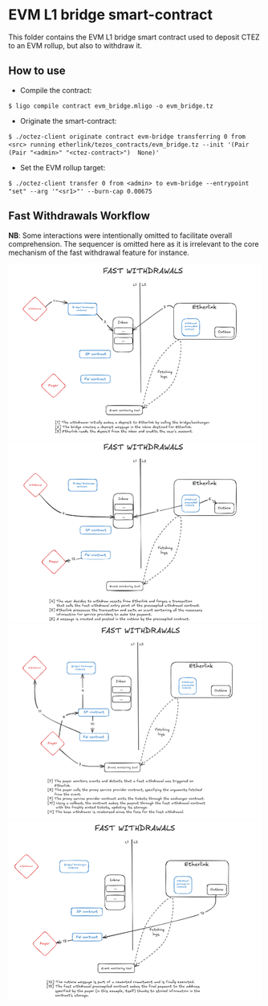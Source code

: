 # EVM L1 bridge smart-contract

This folder contains the EVM L1 bridge smart contract used to deposit CTEZ to
an EVM rollup, but also to withdraw it.

## How to use

- Compile the contract:
```
$ ligo compile contract evm_bridge.mligo -o evm_bridge.tz
```
- Originate the smart-contract:
```
$ ./octez-client originate contract evm-bridge transferring 0 from <src> running etherlink/tezos_contracts/evm_bridge.tz --init '(Pair (Pair "<admin>" "<ctez-contract>")  None)'
```
- Set the EVM rollup target:
```
$ ./octez-client transfer 0 from <admin> to evm-bridge --entrypoint "set" --arg '"<sr1>"' --burn-cap 0.00675
```

## Fast Withdrawals Workflow

**NB**: Some interactions were intentionally omitted to facilitate overall comprehension.
The sequencer is omitted here as it is irrelevant to the core mechanism of the
fast withdrawal feature for instance.

![Fast Withdrawals Workflow 0](fastwithdrawals_inanutshell/fastwithdrawals_inanutshell_0.png)
![Fast Withdrawals Workflow 1](fastwithdrawals_inanutshell/fastwithdrawals_inanutshell_1.png)
![Fast Withdrawals Workflow 2](fastwithdrawals_inanutshell/fastwithdrawals_inanutshell_2.png)
![Fast Withdrawals Workflow 3](fastwithdrawals_inanutshell/fastwithdrawals_inanutshell_3.png)
